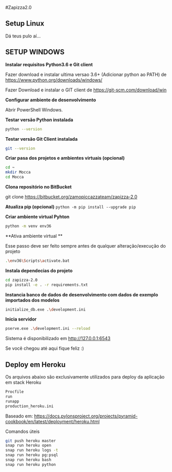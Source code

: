 #Zapizza2.0

Setup Linux
-----------------

Dá teus pulo aí...


SETUP WINDOWS
--

**Instalar requisitos Python3.6 e Git client**

Fazer download  e instalar ultima versao 3.6+ (Adicionar python ao PATH) de https://www.python.org/downloads/windows/

Fazer Download e instalar o GIT client de https://git-scm.com/download/win

**Configurar ambiente de desenvolvimento** 

Abrir PowerShell Windows.

**Testar versão Python instalada**
```bash
python --version
```

**Testar versão Git Client instalada**
```bash
git --version
```

**Criar pasa dos projetos e ambientes virtuais (opcional)**
```bash
cd ~
mkdir Mocca
cd Mocca
```

**Clona repositório no BitBucket**

git clone https://bitbucket.org/zamopiccazzateam/zapizza-2.0

**Atualiza pip (opcional)**
`python -m pip install --upgrade pip`

**Criar ambiente virtual Pyhton**
```bash
python -m venv env36
```

**Ativa ambiente virtual **

Esse passo deve ser feito sempre antes de qualquer alteração/execução do projeto
```bash
.\env36\Scripts\activate.bat
```

**Instala dependecias do projeto**
```bash
cd zapizza-2.0
pip install -e . -r requirements.txt
```

**Instancia banco de dados de desenvolvimento com dados de exemplo importados dos modelos**
```bash
initialize_db.exe .\development.ini
```

**Inicia servidor**
```bash
pserve.exe .\development.ini --reload
```

Sistema é disponibilizado em http://127.0.0.1:6543

Se você chegou até aqui fique feliz :)



Deploy em Heroku
-----------------
Os arquivos abaixo são exclusivamente utilizados para deploy da aplicação em stack Heroku
```bash
Procfile
run
runapp
production_heroku.ini
```
Baseado em: https://docs.pylonsproject.org/projects/pyramid-cookbook/en/latest/deployment/heroku.html

Comandos úteis
```bash
git push heroku master
snap run heroku open
snap run heroku logs -t
snap run heroku pg:psql
snap run heroku bash
snap run heroku python
```
